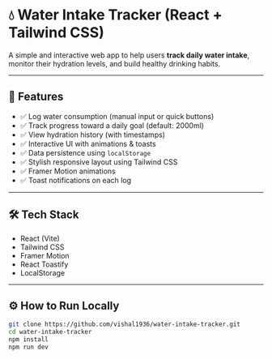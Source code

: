 # 💧 Water Intake Tracker (React + Tailwind CSS)

A simple and interactive web app to help users **track daily water intake**, monitor their hydration levels, and build healthy drinking habits.

---


## 🚀 Features

- ✅ Log water consumption (manual input or quick buttons)
- ✅ Track progress toward a daily goal (default: 2000ml)
- ✅ View hydration history (with timestamps)
- ✅ Interactive UI with animations & toasts
- ✅ Data persistence using `localStorage`
- ✅ Stylish responsive layout using Tailwind CSS
- ✅ Framer Motion animations
- ✅ Toast notifications on each log

---

## 🛠️ Tech Stack

- React (Vite)
- Tailwind CSS
- Framer Motion
- React Toastify
- LocalStorage

---

## ⚙️ How to Run Locally

```bash
git clone https://github.com/vishal1936/water-intake-tracker.git
cd water-intake-tracker
npm install
npm run dev
